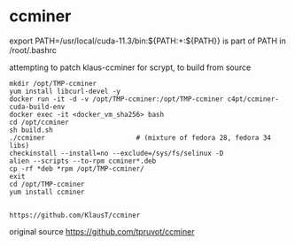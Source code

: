 # ccminer

 export PATH=/usr/local/cuda-11.3/bin:${PATH:+:${PATH}}   is part of PATH in /root/.bashrc

attempting to patch klaus-ccminer for scrypt,
to build from source                                  
```
mkdir /opt/TMP-ccminer
yum install libcurl-devel -y
docker run -it -d -v /opt/TMP-ccminer:/opt/TMP-ccminer c4pt/ccminer-cuda-build-env
docker exec -it <docker_vm_sha256> bash
cd /opt/ccminer
sh build.sh
./ccminer                       # (mixture of fedora 28, fedora 34 libs)
checkinstall --install=no --exclude=/sys/fs/selinux -D
alien --scripts --to-rpm ccminer*.deb
cp -rf *deb *rpm /opt/TMP-ccminer/
exit
cd /opt/TMP-ccminer
yum install ccminer


https://github.com/KlausT/ccminer

```



original source
https://github.com/tpruvot/ccminer
